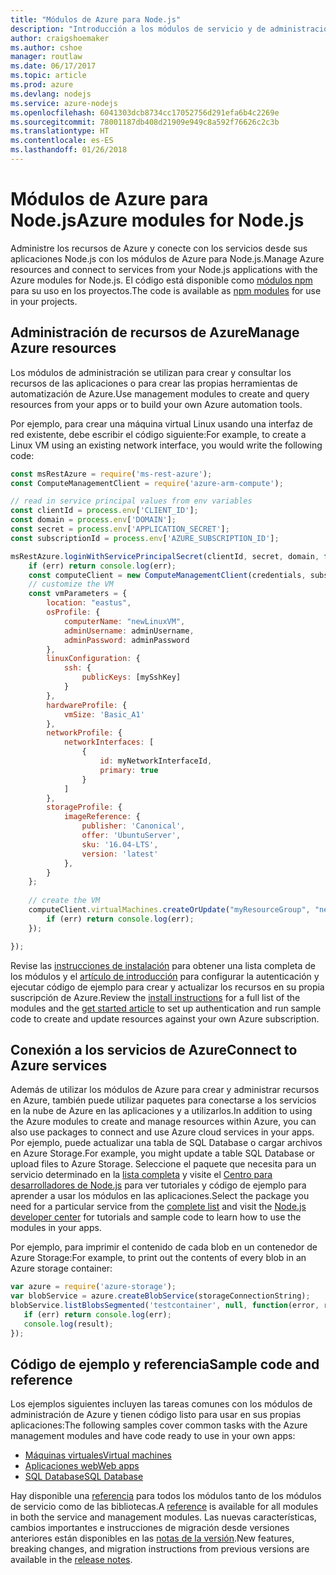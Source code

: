 ```yaml
---
title: "Módulos de Azure para Node.js"
description: "Introducción a los módulos de servicio y de administración de Azure para Node.js"
author: craigshoemaker
ms.author: cshoe
manager: routlaw
ms.date: 06/17/2017
ms.topic: article
ms.prod: azure
ms.devlang: nodejs
ms.service: azure-nodejs
ms.openlocfilehash: 6041303dcb8734cc17052756d291efa6b4c2269e
ms.sourcegitcommit: 78001187db408d21909e949c8a592f76626c2c3b
ms.translationtype: HT
ms.contentlocale: es-ES
ms.lasthandoff: 01/26/2018
---
```

# <a name="azure-modules-for-nodejs"></a><span data-ttu-id="257dd-103">Módulos de Azure para Node.js</span><span class="sxs-lookup"><span data-stu-id="257dd-103">Azure modules for Node.js</span></span>

<span data-ttu-id="257dd-104">Administre los recursos de Azure y conecte con los servicios desde sus aplicaciones Node.js con los módulos de Azure para Node.js.</span><span class="sxs-lookup"><span data-stu-id="257dd-104">Manage Azure resources and connect to services from your Node.js applications with the Azure modules for Node.js.</span></span> <span data-ttu-id="257dd-105">El código está disponible como [módulos npm](node-sdk-azure-install.md) para su uso en los proyectos.</span><span class="sxs-lookup"><span data-stu-id="257dd-105">The code is available as [npm modules](node-sdk-azure-install.md) for use in your projects.</span></span> 

## <a name="manage-azure-resources"></a><span data-ttu-id="257dd-106">Administración de recursos de Azure</span><span class="sxs-lookup"><span data-stu-id="257dd-106">Manage Azure resources</span></span>

<span data-ttu-id="257dd-107">Los módulos de administración se utilizan para crear y consultar los recursos de las aplicaciones o para crear las propias herramientas de automatización de Azure.</span><span class="sxs-lookup"><span data-stu-id="257dd-107">Use management modules to create and query resources from your apps or to build your own Azure automation tools.</span></span> 

<span data-ttu-id="257dd-108">Por ejemplo, para crear una máquina virtual Linux usando una interfaz de red existente, debe escribir el código siguiente:</span><span class="sxs-lookup"><span data-stu-id="257dd-108">For example, to create a Linux VM using an existing network interface, you would write the following code:</span></span>

```javascript
const msRestAzure = require('ms-rest-azure');
const ComputeManagementClient = require('azure-arm-compute');

// read in service principal values from env variables
const clientId = process.env['CLIENT_ID'];
const domain = process.env['DOMAIN'];
const secret = process.env['APPLICATION_SECRET'];
const subscriptionId = process.env['AZURE_SUBSCRIPTION_ID'];

msRestAzure.loginWithServicePrincipalSecret(clientId, secret, domain, function (err, credentials, subscriptions) {
    if (err) return console.log(err);
    const computeClient = new ComputeManagementClient(credentials, subscriptionId);
    // customize the VM 
    const vmParameters = {
        location: "eastus",
        osProfile: {
            computerName: "newLinuxVM",
            adminUsername: adminUsername,
            adminPassword: adminPassword
        },
        linuxConfiguration: {
            ssh: {
                publicKeys: [mySshKey]
            }
        },
        hardwareProfile: {
            vmSize: 'Basic_A1'
        },
        networkProfile: {
            networkInterfaces: [
                {
                    id: myNetworkInterfaceId,
                    primary: true
                }
            ]
        },
        storageProfile: {
            imageReference: {
                publisher: 'Canonical',
                offer: 'UbuntuServer',
                sku: '16.04-LTS',
                version: 'latest'
            },
        }
    };
 
    // create the VM
    computeClient.virtualMachines.createOrUpdate("myResourceGroup", "newLinuxVM", vmParameters, function (err, data) {
        if (err) return console.log(err);
    });

});
```

<span data-ttu-id="257dd-109">Revise las [instrucciones de instalación](node-sdk-azure-install.md) para obtener una lista completa de los módulos y el [artículo de introducción](node-sdk-azure-get-started.md) para configurar la autenticación y ejecutar código de ejemplo para crear y actualizar los recursos en su propia suscripción de Azure.</span><span class="sxs-lookup"><span data-stu-id="257dd-109">Review the [install instructions](node-sdk-azure-install.md) for a full list of the modules and the [get started article](node-sdk-azure-get-started.md) to set up authentication and run sample code to create and update resources against your own Azure subscription.</span></span> 

## <a name="connect-to-azure-services"></a><span data-ttu-id="257dd-110">Conexión a los servicios de Azure</span><span class="sxs-lookup"><span data-stu-id="257dd-110">Connect to Azure services</span></span>

<span data-ttu-id="257dd-111">Además de utilizar los módulos de Azure para crear y administrar recursos en Azure, también puede utilizar paquetes para conectarse a los servicios en la nube de Azure en las aplicaciones y a utilizarlos.</span><span class="sxs-lookup"><span data-stu-id="257dd-111">In addition to using the Azure modules to create and manage resources within Azure, you can also use packages to connect and use Azure cloud services in your apps.</span></span> <span data-ttu-id="257dd-112">Por ejemplo, puede actualizar una tabla de SQL Database o cargar archivos en Azure Storage.</span><span class="sxs-lookup"><span data-stu-id="257dd-112">For example, you might update a table SQL Database or upload files to Azure Storage.</span></span> <span data-ttu-id="257dd-113">Seleccione el paquete que necesita para un servicio determinado en la [lista completa](node-sdk-azure-install.md) y visite el [Centro para desarrolladores de Node.js](https://azure.microsoft.com/develop/nodejs/) para ver tutoriales y código de ejemplo para aprender a usar los módulos en las aplicaciones.</span><span class="sxs-lookup"><span data-stu-id="257dd-113">Select the package you need for a particular service from the [complete list](node-sdk-azure-install.md) and visit the [Node.js developer center](https://azure.microsoft.com/develop/nodejs/) for tutorials and sample code to learn how to use the modules in your apps.</span></span>

<span data-ttu-id="257dd-114">Por ejemplo, para imprimir el contenido de cada blob en un contenedor de Azure Storage:</span><span class="sxs-lookup"><span data-stu-id="257dd-114">For example, to print out the contents of every blob in an Azure storage container:</span></span>

```javascript
var azure = require('azure-storage');
var blobService = azure.createBlobService(storageConnectionString);
blobService.listBlobsSegmented('testcontainer', null, function(error, result, response) {
   if (err) return console.log(err);
   console.log(result);
});
```

## <a name="sample-code-and-reference"></a><span data-ttu-id="257dd-115">Código de ejemplo y referencia</span><span class="sxs-lookup"><span data-stu-id="257dd-115">Sample code and reference</span></span>

<span data-ttu-id="257dd-116">Los ejemplos siguientes incluyen las tareas comunes con los módulos de administración de Azure y tienen código listo para usar en sus propias aplicaciones:</span><span class="sxs-lookup"><span data-stu-id="257dd-116">The following samples cover common tasks with the Azure management modules and have code ready to use in your own apps:</span></span>

- [<span data-ttu-id="257dd-117">Máquinas virtuales</span><span class="sxs-lookup"><span data-stu-id="257dd-117">Virtual machines</span></span>](node-samples-services-compute.md)
- [<span data-ttu-id="257dd-118">Aplicaciones web</span><span class="sxs-lookup"><span data-stu-id="257dd-118">Web apps</span></span>](node-samples-services-web-and-mobile.md)
- [<span data-ttu-id="257dd-119">SQL Database</span><span class="sxs-lookup"><span data-stu-id="257dd-119">SQL Database</span></span>](node-samples-services-database.md)
   
<span data-ttu-id="257dd-120">Hay disponible una [referencia](https://docs.microsoft.com/javascript/api) para todos los módulos tanto de los módulos de servicio como de las bibliotecas.</span><span class="sxs-lookup"><span data-stu-id="257dd-120">A [reference](https://docs.microsoft.com/javascript/api) is available for all modules in both the service and management modules.</span></span> <span data-ttu-id="257dd-121">Las nuevas características, cambios importantes e instrucciones de migración desde versiones anteriores están disponibles en las [notas de la versión](https://github.com/Azure/azure-sdk-for-node/releases).</span><span class="sxs-lookup"><span data-stu-id="257dd-121">New features, breaking changes, and migration instructions from previous versions are available in the [release notes](https://github.com/Azure/azure-sdk-for-node/releases).</span></span>